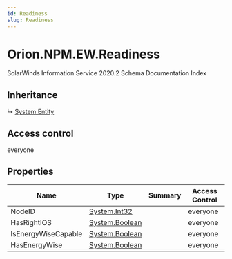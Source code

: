 ```yaml
---
id: Readiness
slug: Readiness
---
```


# Orion.NPM.EW.Readiness

SolarWinds Information Service 2020.2 Schema Documentation Index

## Inheritance

↳ [System.Entity](./../System/Entity)

## Access control

everyone

## Properties

| Name | Type | Summary | Access Control |
| ------ | ------ | ------ | ------ |
| NodeID | [System.Int32](https://docs.microsoft.com/en-us/dotnet/api/system.int32) |  | everyone |
| HasRightIOS | [System.Boolean](https://docs.microsoft.com/en-us/dotnet/api/system.boolean) |  | everyone |
| IsEnergyWiseCapable | [System.Boolean](https://docs.microsoft.com/en-us/dotnet/api/system.boolean) |  | everyone |
| HasEnergyWise | [System.Boolean](https://docs.microsoft.com/en-us/dotnet/api/system.boolean) |  | everyone |

